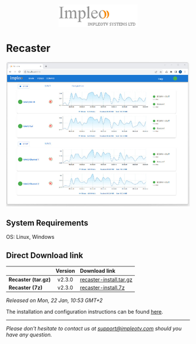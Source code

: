 
<div align="center">
  <a >
    <img src="images/impleo_logo.png" alt="Logo" >
  </a>
</div>

# Recaster

![Recaster](images/recaster-main-sm.jpg)  


## System Requirements

OS: Linux, Windows


## Direct Download link

|          | Version             | Download link                                                           | 
|:---------|:-------------------:|:------------------------------------------------------------------------|
| **Recaster (tar.gz)** |  v2.3.0 | [recaster-install.tar.gz](https://github.com/impleotv/recaster-release/releases/download/v2.3.0/recaster-install.tar.gz)  | 
| **Recaster (7z)** |  v2.3.0 | [recaster-install.7z](https://github.com/impleotv/recaster-release/releases/download/v2.3.0/recaster-install.7z)  | 

*Released on Mon, 22 Jan, 10:53 GMT+2*


The installation and configuration instructions can be found [here](https://impleotv.com/content/recaster/help/).


----  
*Please don't hesitate to contact us at support@impleotv.com should you have any question.*
